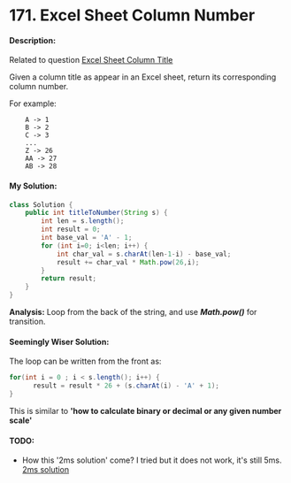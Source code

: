# 171. Excel Sheet Column Number

#### Description:

Related to question [Excel Sheet Column Title](https://leetcode.com/problems/excel-sheet-column-title/)

Given a column title as appear in an Excel sheet, return its corresponding column number.

For example:

```
    A -> 1
    B -> 2
    C -> 3
    ...
    Z -> 26
    AA -> 27
    AB -> 28 
```



#### My Solution:

```java
class Solution {
    public int titleToNumber(String s) {
        int len = s.length();
        int result = 0;
        int base_val = 'A' - 1;
        for (int i=0; i<len; i++) {
            int char_val = s.charAt(len-1-i) - base_val;
            result += char_val * Math.pow(26,i);
        }
        return result;
    }
}
```

**Analysis:** Loop from the back of the string, and use ***Math.pow()*** for transition.



#### Seemingly Wiser Solution:

The loop can be written from the front as:

```java
for(int i = 0 ; i < s.length(); i++) {
      result = result * 26 + (s.charAt(i) - 'A' + 1);
}
```

This is similar to **'how to calculate binary or decimal or any given number scale'**



#### TODO:

* How this '2ms solution' come? I tried but it does not work, it's still 5ms. [2ms solution](https://leetcode.com/problems/excel-sheet-column-number/discuss/52124/My-2ms-JAVA-solution)

  ​

